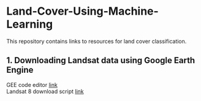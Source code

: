 # Land-Cover-Using-Machine-Learning
This repository contains links to resources for land cover classification.<br/>

## 1. Downloading Landsat data using Google Earth Engine<br/>
GEE code editor [link](https://code.earthengine.google.com/)<br/>
Landsat 8 download script [link]()
